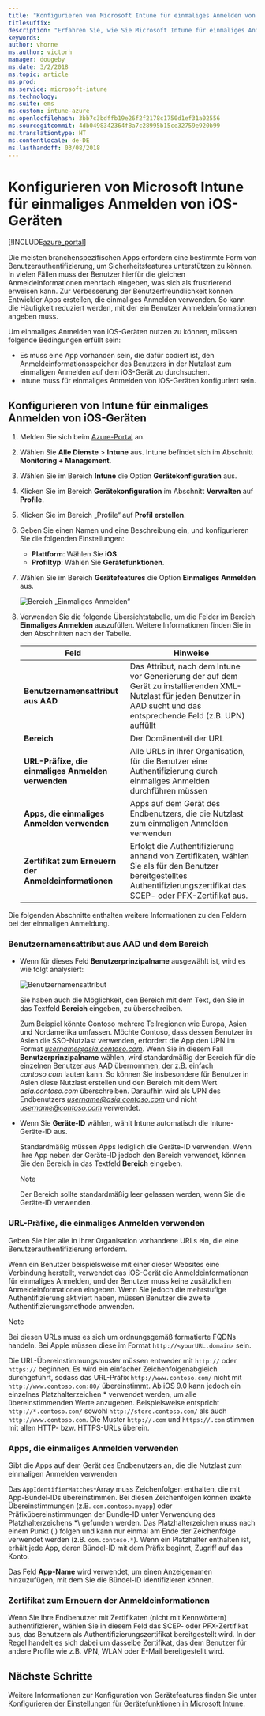 ```yaml
---
title: "Konfigurieren von Microsoft Intune für einmaliges Anmelden von iOS-Geräten"
titlesuffix: 
description: "Erfahren Sie, wie Sie Microsoft Intune für einmaliges Anmelden von iOS-Geräten konfigurieren."
keywords: 
author: vhorne
ms.author: victorh
manager: dougeby
ms.date: 3/2/2018
ms.topic: article
ms.prod: 
ms.service: microsoft-intune
ms.technology: 
ms.suite: ems
ms.custom: intune-azure
ms.openlocfilehash: 3bb7c3bdffb19e26f2f2178c1750d1ef31a02556
ms.sourcegitcommit: 4db0498342364f8a7c28995b15ce32759e920b99
ms.translationtype: HT
ms.contentlocale: de-DE
ms.lasthandoff: 03/08/2018
---
```

# <a name="configure-microsoft-intune-for-ios-device-single-sign-on"></a>Konfigurieren von Microsoft Intune für einmaliges Anmelden von iOS-Geräten

[!INCLUDE[azure_portal](./includes/azure_portal.md)]

Die meisten branchenspezifischen Apps erfordern eine bestimmte Form von Benutzerauthentifizierung, um Sicherheitsfeatures unterstützen zu können. In vielen Fällen muss der Benutzer hierfür die gleichen Anmeldeinformationen mehrfach eingeben, was sich als frustrierend erweisen kann. Zur Verbesserung der Benutzerfreundlichkeit können Entwickler Apps erstellen, die einmaliges Anmelden verwenden. So kann die Häufigkeit reduziert werden, mit der ein Benutzer Anmeldeinformationen angeben muss.

Um einmaliges Anmelden von iOS-Geräten nutzen zu können, müssen folgende Bedingungen erfüllt sein:

- Es muss eine App vorhanden sein, die dafür codiert ist, den Anmeldeinformationsspeicher des Benutzers in der Nutzlast zum einmaligen Anmelden auf dem iOS-Gerät zu durchsuchen.
- Intune muss für einmaliges Anmelden von iOS-Geräten konfiguriert sein.

## <a name="to-configure-intune-for-ios-device-single-sign-on"></a>Konfigurieren von Intune für einmaliges Anmelden von iOS-Geräten


1. Melden Sie sich beim [Azure-Portal](https://portal.azure.com) an.
2. Wählen Sie **Alle Dienste** > **Intune** aus. Intune befindet sich im Abschnitt **Monitoring + Management**.
3. Wählen Sie im Bereich **Intune** die Option **Gerätekonfiguration** aus.
4. Klicken Sie im Bereich **Gerätekonfiguration** im Abschnitt **Verwalten** auf **Profile**.
5. Klicken Sie im Bereich „Profile“ auf **Profil erstellen**.
6. Geben Sie einen Namen und eine Beschreibung ein, und konfigurieren Sie die folgenden Einstellungen:
   - **Plattform**: Wählen Sie **iOS**.
   - **Profiltyp**: Wählen Sie **Gerätefunktionen**.
7. Wählen Sie im Bereich **Gerätefeatures** die Option **Einmaliges Anmelden** aus.

   ![Bereich „Einmaliges Anmelden“](./media/sso-blade.png)

8. Verwenden Sie die folgende Übersichtstabelle, um die Felder im Bereich **Einmaliges Anmelden** auszufüllen. Weitere Informationen finden Sie in den Abschnitten nach der Tabelle.

   |Feld  |Hinweise|
   |---------|---------|
   |**Benutzernamensattribut aus AAD**|Das Attribut, nach dem Intune vor Generierung der auf dem Gerät zu installierenden XML-Nutzlast für jeden Benutzer in AAD sucht und das entsprechende Feld (z.B. UPN) auffüllt|
   |**Bereich**|Der Domänenteil der URL|
   |**URL-Präfixe, die einmaliges Anmelden verwenden**|Alle URLs in Ihrer Organisation, für die Benutzer eine Authentifizierung durch einmaliges Anmelden durchführen müssen|
   |**Apps, die einmaliges Anmelden verwenden**|Apps auf dem Gerät des Endbenutzers, die die Nutzlast zum einmaligen Anmelden verwenden|
   |**Zertifikat zum Erneuern der Anmeldeinformationen**|Erfolgt die Authentifizierung anhand von Zertifikaten, wählen Sie als für den Benutzer bereitgestelltes Authentifizierungszertifikat das SCEP- oder PFX-Zertifikat aus.|

Die folgenden Abschnitte enthalten weitere Informationen zu den Feldern bei der einmaligen Anmeldung.

### <a name="username-attribute-from-aad-and-realm"></a>Benutzernamensattribut aus AAD und dem Bereich

- Wenn für dieses Feld **Benutzerprinzipalname** ausgewählt ist, wird es wie folgt analysiert:

   ![Benutzernamensattribut](media/User-name-attribute.png)

   Sie haben auch die Möglichkeit, den Bereich mit dem Text, den Sie in das Textfeld **Bereich** eingeben, zu überschreiben.

   Zum Beispiel könnte Contoso mehrere Teilregionen wie Europa, Asien und Nordamerika umfassen. Möchte Contoso, dass dessen Benutzer in Asien die SSO-Nutzlast verwenden, erfordert die App den UPN im Format *username@asia.contoso.com*. Wenn Sie in diesem Fall **Benutzerprinzipalname** wählen, wird standardmäßig der Bereich für die einzelnen Benutzer aus AAD übernommen, der z.B. einfach *contoso.com* lauten kann. So können Sie insbesondere für Benutzer in Asien diese Nutzlast erstellen und den Bereich mit dem Wert *asia.contoso.com* überschreiben. Daraufhin wird als UPN des Endbenutzers *username@asia.contoso.com* und nicht *username@contoso.com* verwendet.

- Wenn Sie **Geräte-ID** wählen, wählt Intune automatisch die Intune-Geräte-ID aus.

   Standardmäßig müssen Apps lediglich die Geräte-ID verwenden. Wenn Ihre App neben der Geräte-ID jedoch den Bereich verwendet, können Sie den Bereich in das Textfeld **Bereich** eingeben.

   > [!NOTE]
   > Der Bereich sollte standardmäßig leer gelassen werden, wenn Sie die Geräte-ID verwenden.

### <a name="url-prefixes-that-will-use-single-sign-on"></a>URL-Präfixe, die einmaliges Anmelden verwenden

Geben Sie hier alle in Ihrer Organisation vorhandene URLs ein, die eine Benutzerauthentifizierung erfordern.

Wenn ein Benutzer beispielsweise mit einer dieser Websites eine Verbindung herstellt, verwendet das iOS-Gerät die Anmeldeinformationen für einmaliges Anmelden, und der Benutzer muss keine zusätzlichen Anmeldeinformationen eingeben. Wenn Sie jedoch die mehrstufige Authentifizierung aktiviert haben, müssen Benutzer die zweite Authentifizierungsmethode anwenden.

> [!NOTE]
> Bei diesen URLs muss es sich um ordnungsgemäß formatierte FQDNs handeln. Bei Apple müssen diese im Format `http://<yourURL.domain>` sein.

Die URL-Übereinstimmungsmuster müssen entweder mit `http://` oder `https://` beginnen. Es wird ein einfacher Zeichenfolgenabgleich durchgeführt, sodass das URL-Präfix `http://www.contoso.com/` nicht mit `http://www.contoso.com:80/` übereinstimmt. Ab iOS 9.0 kann jedoch ein einzelnes Platzhalterzeichen \* verwendet werden, um alle übereinstimmenden Werte anzugeben. Beispielsweise entspricht `http://*.contoso.com/` sowohl `http://store.contoso.com/` als auch `http://www.contoso.com`.
Die Muster `http://.com` und `https://.com` stimmen mit allen HTTP- bzw. HTTPS-URLs überein.

### <a name="apps-that-will-use-single-sign-on"></a>Apps, die einmaliges Anmelden verwenden

Gibt die Apps auf dem Gerät des Endbenutzers an, die die Nutzlast zum einmaligen Anmelden verwenden

Das `AppIdentifierMatches`-Array muss Zeichenfolgen enthalten, die mit App-Bündel-IDs übereinstimmen. Bei diesen Zeichenfolgen können exakte Übereinstimmungen (z.B. `com.contoso.myapp`) oder Präfixübereinstimmungen der Bundle-ID unter Verwendung des Platzhalterzeichens *\ gefunden werden. Das Platzhalterzeichen muss nach einem Punkt (.) folgen und kann nur einmal am Ende der Zeichenfolge verwendet werden (z.B. `com.contoso.*`). Wenn ein Platzhalter enthalten ist, erhält jede App, deren Bündel-ID mit dem Präfix beginnt, Zugriff auf das Konto.

Das Feld **App-Name** wird verwendet, um einen Anzeigenamen hinzuzufügen, mit dem Sie die Bündel-ID identifizieren können.

### <a name="credential-renewal-certificate"></a>Zertifikat zum Erneuern der Anmeldeinformationen

Wenn Sie Ihre Endbenutzer mit Zertifikaten (nicht mit Kennwörtern) authentifizieren, wählen Sie in diesem Feld das SCEP- oder PFX-Zertifikat aus, das Benutzern als Authentifizierungszertifikat bereitgestellt wird. In der Regel handelt es sich dabei um dasselbe Zertifikat, das dem Benutzer für andere Profile wie z.B. VPN, WLAN oder E-Mail bereitgestellt wird.

## <a name="next-steps"></a>Nächste Schritte

Weitere Informationen zur Konfiguration von Gerätefeatures finden Sie unter [Konfigurieren der Einstellungen für Gerätefunktionen in Microsoft Intune](device-features-configure.md).
